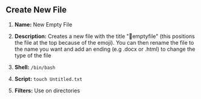 ## Create New File

1. **Name:** New Empty File
1. **Description:** Creates a new file with the title "🤘emptyfile" (this positions the file at the top because of the emoji). You can then rename the file to the name you want and add an ending (e.g .docx or .html) to change the type of the file

1. **Shell:** `/bin/bash`
1. **Script:** `touch Untitled.txt`
1. **Filters:** Use on directories
